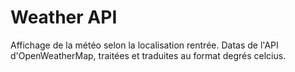 # Weather API

Affichage de la météo selon la localisation rentrée.
Datas de l'API d'OpenWeatherMap, traitées et traduites au format degrés celcius.
